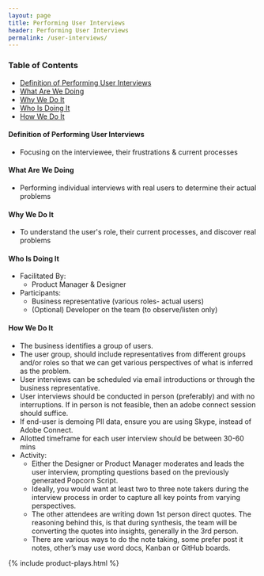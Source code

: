 ```yaml
---
layout: page
title: Performing User Interviews
header: Performing User Interviews
permalink: /user-interviews/
---
```

<div class="row">
    <div class="col-md-3">
        <div class="toc">
            <h3>Table of Contents</h3>
                <ul>
                    <li>
                        <a href="#Definition">
                            Definition of Performing User Interviews
                        </a>
                    </li>
                    <li>
                        <a href="#What">
                            What Are We Doing
                        </a>
                    </li>
                    <li>
                        <a href="#Why">
                           Why We Do It
                        </a>
                    </li>
                    <li>
                        <a href="#Who">
                            Who Is Doing It
                        </a>
                    </li>
                    <li>
                        <a href="#How">
                            How We Do It
                        </a>
                    </li>
                   </ul>
        </div>
    </div>
    <div class="col-md-6">
    <h4 class="Definition" id="Definition">
            Definition of Performing User Interviews
        </h4>
        <ul>
            <li>
                Focusing on the interviewee, their frustrations & current processes
            </li>
        </ul>
	<h4 class="What" id="What">
	    What Are We Doing
	</h4>
	<ul>
	   <li>Performing individual interviews with real users to determine their actual problems</li>
	</ul>
        <h4 class="Why" id="Why">
            Why We Do It
        </h4>
        <ul>
           <li>To understand the user's role, their current processes, and discover real problems
	</ul>
        <h4 class="Who" id="Who">
            Who Is Doing It
        </h4>
        <ul>
            <li>Facilitated By:
                <ul>
                    <li>Product Manager & Designer</li>
                </ul>
            </li>
            <li>Participants:
                <ul>
                    <li>Business representative (various roles- actual users)</li>
                    <li>(Optional) Developer on the team (to observe/listen only)</li>
                </ul>
            </li>
        </ul>
        <h4 class="Perform" id="How">
            How We Do It
        </h4>
	<ul>
        	<li>The business identifies a group of users.</li>
		<li>The user group, should include representatives from different groups and/or roles so that we can get various perspectives of what is inferred as the problem. </li>
		<li>User interviews can be scheduled via email introductions or through the business representative.</li>
		<li>User interviews should be conducted in person (preferably) and with no interruptions. If in person is not feasible, then an adobe connect session should suffice.</li>
		<li>If end-user is demoing PII data, ensure you are using Skype, instead of Adobe Connect.</li> 
		<li>Allotted timeframe for each user interview should be between 30-60 mins</li>
  		<li>Activity:
    			<ul>
				<li>Either the Designer or Product Manager moderates and leads the user interview, prompting questions based on the previously generated Popcorn Script.</li>
				<li>Ideally, you would want at least two to three note takers during the interview process in order to capture all key points from varying perspectives.</li>
				<li>The other attendees are writing down 1st person direct quotes. The reasoning behind this, is that during synthesis, the team will be converting the quotes into insights, generally in the 3rd person. </li>
				<li>There are various ways to do the note taking, some prefer post it notes, other’s may use word docs,  Kanban or GitHub boards. </li>
			</ul>
		</li>
	</ul>
    </div>
    <div class="col-md-3">
             {% include product-plays.html %}
    </div>
</div>
